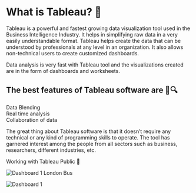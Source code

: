 
# What is Tableau? 📝  

Tableau is a powerful and fastest growing data visualization tool used in the Business Intelligence Industry. It helps in simplifying raw data in a very easily understandable format. Tableau helps create the data that can be understood by professionals at any level in an organization. It also allows non-technical users to create customized dashboards.

Data analysis is very fast with Tableau tool and the visualizations created are in the form of dashboards and worksheets.


## The best features of Tableau software are 🏹🔍

Data Blending   
Real time analysis   
Collaboration of data

The great thing about Tableau software is that it doesn’t require any technical or any kind of programming skills to operate. The tool has garnered interest among the people from all sectors such as business, researchers, different industries, etc.

Working with Tableau Public 🚀


![Dashboard 1 London Bus ](https://user-images.githubusercontent.com/94870982/230562855-49edf45f-88c1-44b2-b579-c483f280e61d.jpg)

![Dashboard 1](https://user-images.githubusercontent.com/94870982/230678647-ea2b681f-9def-4fdb-b1bd-0db30f72c5b9.png)

